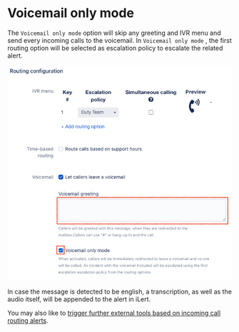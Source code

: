 # Voicemail only mode

The `Voicemail only mode` option will skip any greeting and IVR menu and send every incoming calls to the voicemail. In `Voicemail only mode` , the first routing option will be selected as escalation policy to escalate the related alert.

![](<../.gitbook/assets/image (17) (1).png>)

In case the message is detected to be english, a transcription, as well as the audio itself, will be appended to the alert in iLert.

You may also like to [trigger further external tools based on incoming call routing alerts](adding-webhooks-and-outbound-chat-messages.md).
